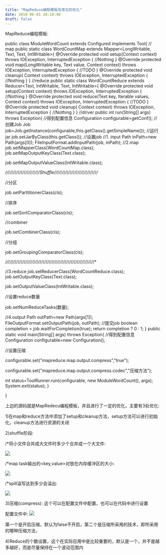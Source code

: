 ```yaml
---
title: "MapReduce编程模板及常见的优化"
date: 2018-06-01 20:10:46
draft: false
---
```

MapReduce编程模板:

public class ModuleWordCount extends Configured implements Tool{
// map
public static class WordCountMap extends Mapper<LongWritable, Text, Text, IntWritable>{
@Override
protected void setup(Context context)
throws IOException, InterruptedException {
//Nothing
}
@Override
protected void map(LongWritable key, Text value, Context context)
throws IOException, InterruptedException {
//TODO
}
@Override
protected void cleanup(
Context context)
throws IOException, InterruptedException {
//Nothing
}
}
//reduce
public static class WordCountReduce extends Reducer<Text, IntWritable, Text, IntWritable>{
@Override
protected void setup(Context context)
throws IOException, InterruptedException {
//Nothing
}
@Override
protected void reduce(Text key, Iterable<IntWritable> values,
Context context)
throws IOException, InterruptedException {
//TODO
}
@Override
protected void cleanup(
Context context)
throws IOException, InterruptedException {
//Nothing
}
}
//driver
public int run(String[] args) throws Exception{
//得到配置信息
Configuration configurable=getConf();
//创建Job
Job job=Job.getInstance(configurable,this.getClass().getSimpleName());
//运行jar
job.setJarByClass(this.getClass());
//设置job
//1. input
Path inPath=new Path(args[0]);
FileInputFormat.addInputPath(job, inPath);
//2.map
job.setMapperClass(WordCountMap.class);
job.setMapOutputKeyClass(Text.class);

job.setMapOutputValueClass(IntWritable.class);

/*/*/*/*/*/*/*/*/*/*/*/*/*/*/*/*/*/*/*/*/*/*Shuffle/*/*/*/*/*/*/*/*/*/*/*/*/*/*/*/*/*/*/*/*/*/*/*/*/*/*/*/*

//分区

job.setParttitionerClass(cls);

//排序

job.setSortComparatorClass(cls);

//combiner

job.setCombinerClass(cls);

//分组

job.setGroupingComparatorClass(cls);

/*/*/*/*/*/*/*/*/*/*/*/*/*/*/*/*/*/*/*/*/*/*/*/*/*/*/*/*/*/*/*/*/*/*/*/*/*/*/*/*/*/*/*/*/*/*/*/*/*/*/*/*/*/*/*/*/*

//3.reduce
job.setReducerClass(WordCountReduce.class);
job.setOutputKeyClass(Text.class);

job.setOutputValueClass(IntWritable.class);

//设置reduce数量

job.setNumReduceTasks(数量);

//4.output
Path outPath=new Path(args[1]);
FileOutputFormat.setOutputPath(job, outPath);
//提交job
boolean completion = job.waitForCompletion(true);
return completion ? 0 : 1;
}
public static void main(String[] args) throws Exception{
//得到配置信息
Configuration configurable=new Configuration();

//设置压缩

configurable.set("mapreduce.map.output.compress","true");

configurable.set("mapreduce.map.output.compress.codec","压缩方法");

int status=ToolRunner.run(configurable, new ModuleWordCount(), args);
System.exit(status);
}

}

上边的源码就是MapRedecu编程模板，并且进行了一定的优化，主要有3处优化:

1)在map和reduce方法中添加了setup和cleanup方法，setup方法可以进行初始化，cleanup方法进行资源的关闭

2)shuffle阶段:

/*将小文件合并成大文件时多少个合并成一个大文件:

![](https://img-blog.csdn.net/20180601212029324)

/*map task输出的<key,value>对放在内存缓冲区的大小:

![](https://img-blog.csdn.net/20180601212209579)

/*spill溢写达到多少会溢出:

![](https://img-blog.csdn.net/20180601212404599)

3)压缩(compress): 这个可以在配置文件中配置，也可以在代码中进行设置

配置文件中: ![](https://img-blog.csdn.net/20180601200447398)

第一个是开启压缩，默认为false不开启，第二个是压缩所采用的技术，即所采用的哪种压缩方法，

4)Reduce的个数设置，这个在实际应用中是比较重要的，默认是一个，并不是越多越好，而是尽量保持在一个波动范围内